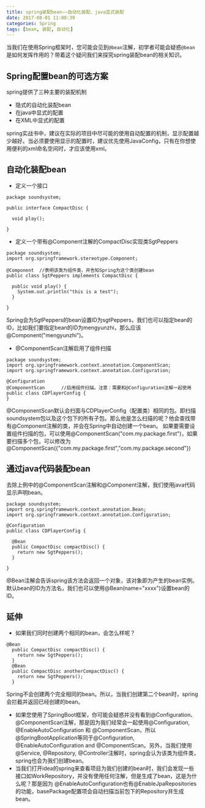 ```yaml
---
title: spring装配bean——自动化装配、java显式装配
date: 2017-08-01 11:00:39
categories: Spring
tags: [bean, 装配, 自动化]
---
```


当我们在使用Spring框架时，您可能会见到``@bean``注解，初学者可能会疑惑``@bean``是如何发挥作用的？带着这个疑问我们来探究spring装配bean的相关知识。

<!--more-->

## Spring配置bean的可选方案
spring提供了三种主要的装配机制
+ 隐式的自动化装配bean
+ 在java中显式的配置
+ 在XML中显式的配置

spring实战书中，建议在实际的项目中尽可能的使用自动配置的机制，显示配置越少越好。当必须要使用显示的配置时，建议优先使用JavaConfig，只有在你想使用便利的xml命名空间时，才应该使用xml。

## 自动化装配bean
+ 定义一个接口
```
package soundsystem;

public interface CompactDisc {

  void play();

}
```

+ 定义一个带有@Component注解的CompactDisc实现类SgtPeppers
```
package soundsystem;
import org.springframework.stereotype.Component;

@Component  //表明该类为组件类，并告知Spring为这个类创建bean
public class SgtPeppers implements CompactDisc {

  public void play() {
    System.out.println("this is a test");
  }

}
```

Spring会为SgtPeppers的bean设置ID为sgtPeppers，我们也可以指定bean的ID，比如我们要指定bean的ID为mengyunzhi，那么应该@Component("mengyunzhi")。

+ @ComponentScan注解启用了组件扫描
```
package soundsystem;
import org.springframework.context.annotation.ComponentScan;
import org.springframework.context.annotation.Configuration;

@Configuration
@ComponentScan		//启用组件扫描。注意：需要和@Configuration注解一起使用
public class CDPlayerConfig {
}
```

@ComponentScan默认会扫面与CDPlayerConfig（配置类）相同的包。即扫描soundsystem包以及这个包下的所有子包。那么他是怎么扫描的呢？他会查找带有@Component注解的类，并会在Spring中自动创建一个bean。
如果要需要设置组件扫描的包，可以使用@ComponentScan("com.my.package.first")，如果要扫描多个包，可以修改为@ComponentScan({"com.my.package.first","com.my.package.second"})

## 通过java代码装配bean
去除上例中的@ComponentScan注解和@Component注解，我们使用java代码显示声明bean。
```
package soundsystem;
import org.springframework.context.annotation.Bean;
import org.springframework.context.annotation.Configuration;

@Configuration
public class CDPlayerConfig {
  
  @Bean
  public CompactDisc compactDisc() {
    return new SgtPeppers();
  }

}
```
@Bean注解会告诉spring该方法会返回一个对象，该对象即为产生的bean实例。默认bean的ID为方法名，我们也可以使用@Bean(name="xxxx")设置bean的ID。

## 延伸
+ 如果我们同时创建两个相同的bean，会怎么样呢？
```
@Bean
  public CompactDisc compactDisc() {
    return new SgtPeppers();
  }
  @Bean
  public CompactDisc anotherCompactDisc() {
    return new SgtPeppers();
  }
```
Spring不会创建两个完全相同的bean。所以，当我们创建第二个bean时，spring会拦截并返回已经创建的bean。

+ 如果您使用了SpringBoot框架，你可能会疑惑并没有看到@Configuration、@ComponentScan注解，那是因为我们经常会一起使用@Configuration, @EnableAutoConfiguration 和 @ComponentScan，所以@SpringBootApplication等同于@Configuration, @EnableAutoConfiguration and @ComponentScan。另外，当我们使用@Service, @Repository, @Controller注解时，spring会认为该类为组件类，spring也会为我们创建bean。
+ 当我们打开idea的spring来查看项目为我们创建的bean时，我们会发现一些接口如WorkRepository，并没有使用任何注解，但是生成了bean，这是为什么呢？那是因为 @EnableAutoConfiguration也有@EnableJpaRepositories的功能，basePackage配置项会自动扫描当前包下的Repository并生成bean。